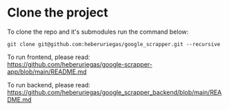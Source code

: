# Clone the project

To clone the repo and it's submodules run the command below:

```
git clone git@github.com:heberuriegas/google_scrapper.git --recursive
```

To run frontend, please read:  
https://github.com/heberuriegas/google-scrapper-app/blob/main/README.md

To run backend, please read:  
https://github.com/heberuriegas/google_scrapper_backend/blob/main/README.md
